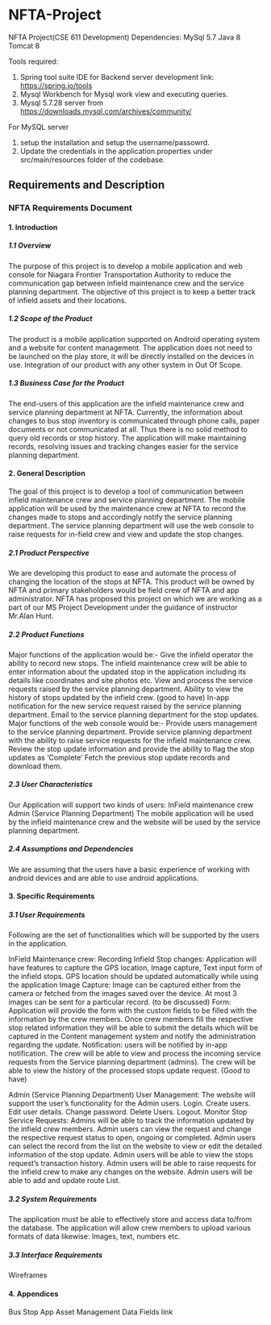 # NFTA-Project
NFTA Project(CSE 611 Development)
Dependencies:
MySql 5.7
Java 8
Tomcat 8

Tools required:
1) Spring tool suite IDE for Backend server development link: https://spring.io/tools
2) Mysql Workbench for Mysql work view and executing queries.
3) Mysql 5.7.28 server from https://downloads.mysql.com/archives/community/

For MySQL server
1) setup the installation and setup the username/passowrd.
2) Update the credentials in the application.properties under src/main/resources folder of the codebase.

## Requirements and Description

### NFTA Requirements Document
  
#### 1. Introduction
##### 1.1 Overview
The purpose of this project is to develop a mobile application and web console for Niagara Frontier Transportation Authority to reduce the communication gap between infield maintenance crew and the service planning department. The objective of this project is to keep a better track of infield assets and their locations. 

##### 1.2 Scope of the Product
The product is a mobile application supported on Android operating system and a website for content management. The application does not need to be launched on the play store, it will be directly installed on the devices in use. Integration of our product with any other system in Out Of Scope.

##### 1.3 Business Case for the Product
The end-users of this application are the infield maintenance crew and service planning department at NFTA. Currently, the information about changes to bus stop inventory is communicated through phone calls, paper documents or not communicated at all. Thus there is no solid method to query old records or stop history. The application will make maintaining records, resolving issues and tracking changes easier for the service planning department.

#### 2. General Description 
The goal of this project is to develop a tool of communication between infield maintenance crew and service planning department. The mobile application will be used by the maintenance crew at NFTA to record the changes made to stops and accordingly notify the service planning department. The service planning department will use the web console to raise requests for in-field crew and view and update the stop changes. 
##### 2.1 Product Perspective
We are developing this product to ease and automate the process of changing the location of the stops at NFTA. This product will be owned by NFTA  and primary stakeholders would be field crew of NFTA and app administrator. NFTA has proposed this project on which we are working as a part of our MS Project Development under the guidance of instructor Mr.Alan Hunt.
##### 2.2 Product Functions
Major functions of the application would be:- 
Give the infield operator the ability to record new stops. 
The infield maintenance crew will be able to enter information about the updated stop in the application including its details like coordinates and site photos etc.
View and process the service requests raised by the service planning department.
Ability to view the history of stops updated by the infield crew. (good to have)
In-app notification for the new service request raised by the service planning department.
Email to the service planning department for the stop updates.
Major functions of the web console would be:-
Provide users management to the service planning department.
Provide service planning department with the ability to raise service requests for the infield maintenance crew.
Review the stop update information and provide the ability to flag the stop updates as ‘Complete’
Fetch the previous stop update records and download them.
##### 2.3 User Characteristics
Our Application will support two kinds of users:
InField maintenance crew
Admin (Service Planning Department)
The mobile application will be used by the infield maintenance crew and the website will be used by the service planning department.

##### 2.4 Assumptions and Dependencies
We are assuming that the users have a basic experience of working with android devices and are able to use android applications. 
#### 3. Specific Requirements
##### 3.1 User Requirements
Following are the set of functionalities which will be supported by the users in the application.

InField Maintenance crew:
Recording Infield Stop changes: Application will have features to capture the GPS location, Image capture, Text input form of the infield stops.
GPS location should  be updated automatically while using the application
Image Capture: Image can be captured either from the camera or fetched from the images saved over the device. At most 3 images can be sent for a particular record. (to be discussed)
Form: Application will provide the form with the custom fields to be filled with the information by the crew members. 
Once crew members fill the respective stop related information they will be able to submit the details which will be captured in the Content management system and notify the administration regarding the update. 
Notification: users will be notified by in-app notification.
The crew will be able to view and process the incoming service requests from the Service planning department (admins).
The crew will be able to view the history of the processed stops update request. (Good to have)

Admin (Service Planning Department)
User Management: The website will support the user’s functionality for the Admin users.
Login.
Create users.
Edit user details.
Change password.
Delete Users.
Logout.
Monitor Stop Service Requests: Admins will be able to track the information updated by the infield crew members. 
Admin users can view the request and change the respective request status to open, ongoing or completed. 
Admin users can select the record from the list on the website to view or edit the detailed information of the stop update.
Admin users will be able to view the stops request’s transaction history.
Admin users will be able to raise requests for the infield crew to make any changes on the website.
Admin users will be able to add and update route List.

##### 3.2 System Requirements

The application must be able to effectively store and access data to/from the database.
The application will allow crew members to upload various formats of data likewise: Images, text, numbers etc.

##### 3.3 Interface Requirements
Wireframes
#### 4. Appendices
Bus Stop App Asset Management Data Fields link








